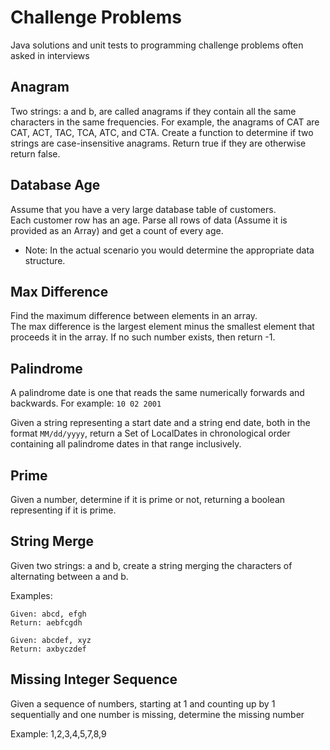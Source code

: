 # Challenge Problems

Java solutions and unit tests to programming challenge problems often asked in interviews

## Anagram

Two strings: a and b, are called anagrams if they contain all the same characters in the same frequencies. 
For example, the anagrams of CAT are CAT, ACT, TAC, TCA, ATC, and CTA. 
Create a function to determine if two strings are case-insensitive anagrams. 
Return true if they are otherwise return false.

## Database Age

Assume that you have a very large database table of customers.  
Each customer row has an age. 
Parse all rows of data (Assume it is provided as an Array) and get a count of every age.
* Note: In the actual scenario you would determine the appropriate data structure.

## Max Difference

Find the maximum difference between elements in an array.  
The max difference is the largest element minus the smallest element that proceeds it in the array.
If no such number exists, then return -1.

## Palindrome

A palindrome date is one that reads the same numerically forwards and backwards.
For example: `10 02 2001`

Given a string representing a start date and a string end date, both in the format `MM/dd/yyyy`,
return a Set of LocalDates in chronological order containing all palindrome dates in that range inclusively.

## Prime

Given a number, determine if it is prime or not, returning a boolean representing if it is prime.

## String Merge

Given two strings: a and b, create a string merging the characters of alternating between a and b.

Examples:    
    
    Given: abcd, efgh
    Return: aebfcgdh  
      
    Given: abcdef, xyz
    Return: axbyczdef

## Missing Integer Sequence

Given a sequence of numbers, starting at 1 and counting up by 1 sequentially and one number is missing,
determine the missing number

Example:
    1,2,3,4,5,7,8,9